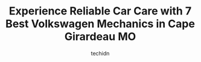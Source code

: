 ---
layout: ampstory
image: https://images.unsplash.com/photo-1579124687339-a3d41bd2e2dc?ixlib=rb-4.0.3&ixid=MnwxMjA3fDB8MHxwaG90by1wYWdlfHx8fGVufDB8fHx8&auto=format&fit=crop&w=640&h=853&q=80
author: techidn
featured: false
description: When it comes to finding reliable automotive experts in Cape Girardeau MO, USA, look no further than the 7 best Volkswagen Mechanic in the area. With their exceptional skills and dedication 
title: Experience Reliable Car Care with 7 Best Volkswagen Mechanics in Cape Girardeau MO
cover:
   title: Experience Reliable Car Care with 7 Best Volkswagen Mechanics in Cape Girardeau MO
   subtitle: Rickpate
   background: https://images.unsplash.com/photo-1579124687339-a3d41bd2e2dc?ixlib=rb-4.0.3&ixid=MnwxMjA3fDB8MHxwaG90by1wYWdlfHx8fGVufDB8fHx8&auto=format&fit=crop&w=640&h=853&q=80

pages: 
 - layout: thirds
   top: <h1>#1 Campus Auto & Tire</h1>
   bottom: "<p>Awesome shop, Awesome people. Knowledgeable staff that answers all questions. Spoke to Jeff at the front desk on multiple occasions. Thank you guys so much for caring for</p>"
   background: https://www.knot35.com/toplist/wp-content/uploads/2023/06/best-volkswagen-mechanic-1-in-cape-girardeau-mo-1685835932.jpeg
   backgroundblur: true
 - layout: thirds
   top: <h1>#2 Seyers Garage</h1>
   bottom: "<p>2334 Rusmar St, Cape Girardeau, MO 63703, United States</p>"
   background: https://www.knot35.com/toplist/wp-content/uploads/2023/06/best-volkswagen-mechanic-2-in-cape-girardeau-mo-1685835932.jpeg
   cta:
      link: https://www.knot35.com/toplist/experience-reliable-car-care-with-7-best-volkswagen-mechanics-in-cape-girardeau-mo/
      text: Experience Reliable Car Care with 7 Best Volkswagen Mechanics in Cape Girardeau MO
 - layout: thirds
   top: <h1>#3 Mr Muffler Inc</h1>
   bottom: "<p>2605 Gerhardt St, Cape Girardeau, MO 63703, United States</p>"
   background: https://www.knot35.com/toplist/wp-content/uploads/2023/06/best-volkswagen-mechanic-3-in-cape-girardeau-mo-1685835932.jpeg
   cta:
      link: https://www.knot35.com/toplist/experience-reliable-car-care-with-7-best-volkswagen-mechanics-in-cape-girardeau-mo/
      text: Experience Reliable Car Care with 7 Best Volkswagen Mechanics in Cape Girardeau MO
 - layout: thirds
   top: <h1>#4 Budget Auto Repair</h1>
   bottom: "<p>1401 N Kingshighway St, Cape Girardeau, MO 63701, United States</p>"
   background: https://images.unsplash.com/photo-1604871000636-074fa5117945?ixlib=rb-4.0.3&ixid=MnwxMjA3fDB8MHxwaG90by1wYWdlfHx8fGVufDB8fHx8&auto=format&fit=crop&w=640&h=853&q=80
   cta:
      link: https://www.knot35.com/toplist/experience-reliable-car-care-with-7-best-volkswagen-mechanics-in-cape-girardeau-mo/
      text: Experience Reliable Car Care with 7 Best Volkswagen Mechanics in Cape Girardeau MO
 - layout: thirds
   top: <h1>#5 Pro Auto Service</h1>
   bottom: "<p>200 S Kingshighway, Cape Girardeau, MO 63703, United States</p>"
   background: https://images.unsplash.com/photo-1597773150796-e5c14ebecbf5?ixlib=rb-4.0.3&ixid=MnwxMjA3fDB8MHxwaG90by1wYWdlfHx8fGVufDB8fHx8&auto=format&fit=crop&w=640&h=853&q=80
   cta:
      link: https://www.knot35.com/toplist/experience-reliable-car-care-with-7-best-volkswagen-mechanics-in-cape-girardeau-mo/
      text: Experience Reliable Car Care with 7 Best Volkswagen Mechanics in Cape Girardeau MO
 - layout: thirds
   top: <h1>#6 Bos On Call Automotive</h1>
   bottom: "<p>2581 Fairlane Dr, Cape Girardeau, MO 63701, United States</p>"
   background: https://images.unsplash.com/photo-1595364397663-fca4f075d796?ixlib=rb-4.0.3&ixid=MnwxMjA3fDB8MHxwaG90by1wYWdlfHx8fGVufDB8fHx8&auto=format&fit=crop&w=640&h=853&q=80
   cta:
      link: https://www.knot35.com/toplist/experience-reliable-car-care-with-7-best-volkswagen-mechanics-in-cape-girardeau-mo/
      text: Experience Reliable Car Care with 7 Best Volkswagen Mechanics in Cape Girardeau MO
 - layout: thirds
   top: <h1>#7 Autosmith LLC</h1>
   bottom: "<p>2605 Gerhardt St, Cape Girardeau, MO 63703, United States</p>"
   background: https://images.unsplash.com/photo-1599422314077-f4dfdaa4cd09?ixlib=rb-4.0.3&ixid=MnwxMjA3fDB8MHxwaG90by1wYWdlfHx8fGVufDB8fHx8&auto=format&fit=crop&w=640&h=853&q=80
   cta:
      link: https://www.knot35.com/toplist/experience-reliable-car-care-with-7-best-volkswagen-mechanics-in-cape-girardeau-mo/
      text: Experience Reliable Car Care with 7 Best Volkswagen Mechanics in Cape Girardeau MO
 - layout: thirds
   middle: Continue reading...
   background: https://images.unsplash.com/photo-1489694553447-4c9339da310d?ixlib=rb-4.0.3&ixid=MnwxMjA3fDB8MHxwaG90by1wYWdlfHx8fGVufDB8fHx8&auto=format&fit=crop&w=640&h=853&q=80
   cta:
      link: https://www.knot35.com/toplist/experience-reliable-car-care-with-7-best-volkswagen-mechanics-in-cape-girardeau-mo/
      text: Experience Reliable Car Care with 7 Best Volkswagen Mechanics in Cape Girardeau MO
      
---